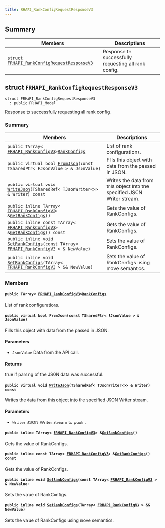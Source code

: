 ```yaml
---
title: RHAPI_RankConfigRequestResponseV3
---
```


## Summary

 Members                        | Descriptions                                
--------------------------------|---------------------------------------------
`struct `[`FRHAPI_RankConfigRequestResponseV3`](#structFRHAPI__RankConfigRequestResponseV3) | Response to successfully requesting all rank config.

## struct `FRHAPI_RankConfigRequestResponseV3` <a id="structFRHAPI__RankConfigRequestResponseV3"></a>

```
struct FRHAPI_RankConfigRequestResponseV3
  : public FRHAPI_Model
```

Response to successfully requesting all rank config.

### Summary

 Members                        | Descriptions                                
--------------------------------|---------------------------------------------
`public TArray< `[`FRHAPI_RankConfigV3`](RHAPI_RankConfigV3.md#structFRHAPI__RankConfigV3)` > `[`RankConfigs`](#structFRHAPI__RankConfigRequestResponseV3_1a92555a184ff636b4eb462e7ca718f599) | List of rank configurations.
`public virtual bool `[`FromJson`](#structFRHAPI__RankConfigRequestResponseV3_1a467b34634da1ed6fae87515072f805f3)`(const TSharedPtr< FJsonValue > & JsonValue)` | Fills this object with data from the passed in JSON.
`public virtual void `[`WriteJson`](#structFRHAPI__RankConfigRequestResponseV3_1a7ae01e38ca4b6b2fd24f85810cf03d48)`(TSharedRef< TJsonWriter<>> & Writer) const` | Writes the data from this object into the specified JSON Writer stream.
`public inline TArray< `[`FRHAPI_RankConfigV3`](RHAPI_RankConfigV3.md#structFRHAPI__RankConfigV3)` > & `[`GetRankConfigs`](#structFRHAPI__RankConfigRequestResponseV3_1a8c8cda54fa6317f64ea6f59f1986c94e)`()` | Gets the value of RankConfigs.
`public inline const TArray< `[`FRHAPI_RankConfigV3`](RHAPI_RankConfigV3.md#structFRHAPI__RankConfigV3)` > & `[`GetRankConfigs`](#structFRHAPI__RankConfigRequestResponseV3_1ae064553522932fd8b0d176a865353986)`() const` | Gets the value of RankConfigs.
`public inline void `[`SetRankConfigs`](#structFRHAPI__RankConfigRequestResponseV3_1a40726cf14572e240bd46e42eec50ff24)`(const TArray< `[`FRHAPI_RankConfigV3`](RHAPI_RankConfigV3.md#structFRHAPI__RankConfigV3)` > & NewValue)` | Sets the value of RankConfigs.
`public inline void `[`SetRankConfigs`](#structFRHAPI__RankConfigRequestResponseV3_1acbea4abb73cfec0e7deba3e9c3e33931)`(TArray< `[`FRHAPI_RankConfigV3`](RHAPI_RankConfigV3.md#structFRHAPI__RankConfigV3)` > && NewValue)` | Sets the value of RankConfigs using move semantics.

### Members

#### `public TArray< `[`FRHAPI_RankConfigV3`](RHAPI_RankConfigV3.md#structFRHAPI__RankConfigV3)` > `[`RankConfigs`](#structFRHAPI__RankConfigRequestResponseV3_1a92555a184ff636b4eb462e7ca718f599) <a id="structFRHAPI__RankConfigRequestResponseV3_1a92555a184ff636b4eb462e7ca718f599"></a>

List of rank configurations.

#### `public virtual bool `[`FromJson`](#structFRHAPI__RankConfigRequestResponseV3_1a467b34634da1ed6fae87515072f805f3)`(const TSharedPtr< FJsonValue > & JsonValue)` <a id="structFRHAPI__RankConfigRequestResponseV3_1a467b34634da1ed6fae87515072f805f3"></a>

Fills this object with data from the passed in JSON.

#### Parameters
* `JsonValue` Data from the API call.

#### Returns
true if parsing of the JSON data was successful.

#### `public virtual void `[`WriteJson`](#structFRHAPI__RankConfigRequestResponseV3_1a7ae01e38ca4b6b2fd24f85810cf03d48)`(TSharedRef< TJsonWriter<>> & Writer) const` <a id="structFRHAPI__RankConfigRequestResponseV3_1a7ae01e38ca4b6b2fd24f85810cf03d48"></a>

Writes the data from this object into the specified JSON Writer stream.

#### Parameters
* `Writer` JSON Writer stream to push .

#### `public inline TArray< `[`FRHAPI_RankConfigV3`](RHAPI_RankConfigV3.md#structFRHAPI__RankConfigV3)` > & `[`GetRankConfigs`](#structFRHAPI__RankConfigRequestResponseV3_1a8c8cda54fa6317f64ea6f59f1986c94e)`()` <a id="structFRHAPI__RankConfigRequestResponseV3_1a8c8cda54fa6317f64ea6f59f1986c94e"></a>

Gets the value of RankConfigs.

#### `public inline const TArray< `[`FRHAPI_RankConfigV3`](RHAPI_RankConfigV3.md#structFRHAPI__RankConfigV3)` > & `[`GetRankConfigs`](#structFRHAPI__RankConfigRequestResponseV3_1ae064553522932fd8b0d176a865353986)`() const` <a id="structFRHAPI__RankConfigRequestResponseV3_1ae064553522932fd8b0d176a865353986"></a>

Gets the value of RankConfigs.

#### `public inline void `[`SetRankConfigs`](#structFRHAPI__RankConfigRequestResponseV3_1a40726cf14572e240bd46e42eec50ff24)`(const TArray< `[`FRHAPI_RankConfigV3`](RHAPI_RankConfigV3.md#structFRHAPI__RankConfigV3)` > & NewValue)` <a id="structFRHAPI__RankConfigRequestResponseV3_1a40726cf14572e240bd46e42eec50ff24"></a>

Sets the value of RankConfigs.

#### `public inline void `[`SetRankConfigs`](#structFRHAPI__RankConfigRequestResponseV3_1acbea4abb73cfec0e7deba3e9c3e33931)`(TArray< `[`FRHAPI_RankConfigV3`](RHAPI_RankConfigV3.md#structFRHAPI__RankConfigV3)` > && NewValue)` <a id="structFRHAPI__RankConfigRequestResponseV3_1acbea4abb73cfec0e7deba3e9c3e33931"></a>

Sets the value of RankConfigs using move semantics.

